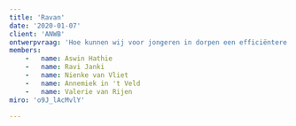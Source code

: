 ```yaml
---
title: 'Ravan'
date: '2020-01-07'
client: 'ANWB'
ontwerpvraag: 'Hoe kunnen wij voor jongeren in dorpen een efficiëntere manier aanbieden om zich te kunnen verplaatsen naar de stad, zodat zij op hun eigen tijden kunnen gaan en minder stress ervaren?'
members:
    -   name: Aswin Hathie
    -   name: Ravi Janki
    -   name: Nienke van Vliet
    -   name: Annemiek in 't Veld
    -   name: Valerie van Rijen
miro: 'o9J_lAcMvlY'

---
```





